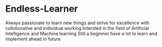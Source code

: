 # Endless-Learner
Always passionate to learn new things and strive for excellence with colloborative and individual working
Intersted in the field of Artificial Intelligence and Machine learning
Still a beginner have a lot to learn and implement ahead in future
